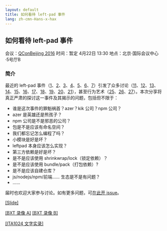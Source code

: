 ```yaml
---
layout: default
title: 如何看待 left-pad 事件
lang: zh-cmn-Hans-x-hax
---
```


## 如何看待 left-pad 事件

会议：[QConBeijing 2016](http://2016.qconbeijing.com/)
时间：暂定 4月22日 13:30
地点：北京·国际会议中心·5号厅B

### 简介

最近的 left-pad 事件（[1][]、[2][]、[3][]、[4][]、[5][]、[6][]、[7][]）引发了众多讨论（[11][]、[12][]、[13][]、[14][]、[15][]、[16][]、[17][]、[18][]、[19][]、[20][]、[21][]），甚至行为艺术（[25][]、[26][]、[27][]）。本次分享将真正严肃的探讨这一事件及其揭示的问题，包括但不限于：

- 谁是这次事件的罪魁祸首？azer？kik 公司？npm 公司？
- azer 是英雄还是熊孩子？
- npm 公司是不是邪恶的公司？
- 包是不是应该有命名空间？
- 我们都忘记怎么编程了吗？
- 小模块是好是坏？
- leftpad 本身应该怎么实现？
- 第三方依赖是好是坏？
- 是不是应该使用 shrinkwrap/lock（锁定依赖）？
- 是不是应该使用 bundle/pack（打包依赖）?
- 是不是应该自建仓库？
- js/nodejs/npm/前端…… 生态是不是有问题？
- ……

届时也欢迎大家参与讨论。如有更多问题，可[在此开 issue](https://github.com/hax/all-about-left-pad/issues)。


[[Slide]](slide?qcon)

[[BXT 录像 A]]() [[BXT 录像 B]]()

[[ITA1024 文字实录]]()


[1]: http://www.theregister.co.uk/2016/03/23/npm_left_pad_chaos/
[2]: http://zhuanlan.zhihu.com/p/20669077
[3]: https://github.com/stevemao/left-pad/issues/4
[4]: https://medium.com/@azerbike/i-ve-just-liberated-my-modules-9045c06be67c#.82gz6vy03
[5]: https://medium.com/@mproberts/a-discussion-about-the-breaking-of-the-internet-3d4d2a83aa4d#.mbd6n33vb
[6]: http://zhuanlan.zhihu.com/p/20671763 "Azer NPM 撤包事件全信件"
[7]: http://blog.npmjs.org/post/141577284765/kik-left-pad-and-npm

[11]: http://www.haneycodes.net/npm-left-pad-have-we-forgotten-how-to-program/
[12]: http://zhuanlan.zhihu.com/p/20707235
[13]: https://www.zhihu.com/question/41750206
[14]: https://www.zhihu.com/question/41694868
[15]: http://developer.telerik.com/featured/left-pad-indicative-fragile-javascript-ecosystem/
[16]: https://medium.com/@Rich_Harris/how-to-not-break-the-internet-with-this-one-weird-trick-e3e2d57fee28#.ouf2zn7u5
[17]: https://medium.com/@thomasfuchs/what-if-we-had-a-great-standard-library-in-javascript-52692342ee3f#.3c6j39kpx
[18]: http://www.gotoli.us/left-pad-npm
[19]: http://taobaofed.org/blog/2016/03/31/what-can-we-learn-from-left-pad-event/
[20]: http://www.secretgeek.net/leftpadfoot
[21]: http://lisperator.net/blog/the-left-pad-case/

[25]: http://left-pad.io/
[26]: http://fivejs.lol/
[27]: https://github.com/jezen/is-thirteen


<!--
https://phabricator.babeljs.io/T7237
https://github.com/facebook/react-native/issues/6595
https://github.com/jscs-dev/node-jscs/issues/2186
https://github.com/npm/npm/issues/12012


http://blog.npmjs.org/post/141905368000/changes-to-npms-unpublish-policy
http://blog.npmjs.org/post/141985926180/on-dependecy-squatter-packages

http://blog.npmjs.org/post/141702881055/package-install-scripts-vulnerability
http://blog.npmjs.org/post/142036323955/fixing-a-bearer-token-vulnerability

https://segmentfault.com/a/1190000004672227
https://blog.pusher.com/talking-left-pad-npm-and-dependencies-in-front-end-development/

http://edunham.net/2016/03/24/could_rust_have_a_left_pad_incident.html

https://github.com/shengxinjing/my_blog/issues/10
https://github.com/stevemao/left-pad/pull/11
http://blog.h5jun.com/post/left-pad.html

https://arc.applause.com/2016/03/25/left-pad-javascript-dependencies/
https://blog.ldodds.com/2016/03/24/left-pad-and-the-data-commons/

https://github.com/Somsubhra/left-pad
https://github.com/EgorBo/left-pad-net
https://github.com/futile/leftpad-rs
https://hackage.haskell.org/package/acme-left-pad

https://github.com/sindresorhus/ama/issues/10
-->
